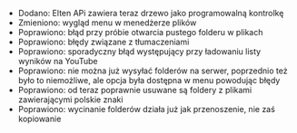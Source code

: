 - Dodano: Elten APi zawiera teraz drzewo jako programowalną kontrolkę
- Zmieniono: wygląd menu w menedżerze plików
- Poprawiono: błąd przy próbie otwarcia pustego folderu w plikach
- Poprawiono: błędy związane z tłumaczeniami
- Poprawiono: sporadyczny błąd występujący przy ładowaniu listy wyników na YouTube
- Poprawiono: nie można już wysyłać folderów na serwer, poprzednio też było to niemożliwe, ale opcja była dostępna w menu powodując błędy
- Poprawiono: od teraz poprawnie usuwane są foldery z plikami zawierającymi polskie znaki
- Poprawiono: wycinanie folderów działa już jak przenoszenie, nie zaś kopiowanie
